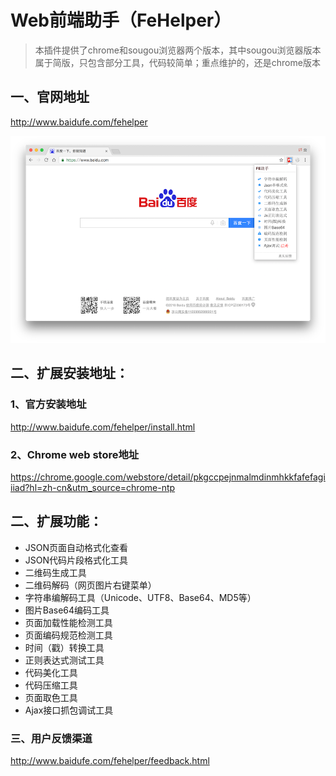 Web前端助手（FeHelper）
=============================

> 本插件提供了chrome和sougou浏览器两个版本，其中sougou浏览器版本属于简版，只包含部分工具，代码较简单；重点维护的，还是chrome版本

## 一、官网地址
http://www.baidufe.com/fehelper

![Web前端助手-FeHelper](/screenshot/menu.png)

## 二、扩展安装地址：
### 1、官方安装地址
http://www.baidufe.com/fehelper/install.html

### 2、Chrome web store地址
https://chrome.google.com/webstore/detail/pkgccpejnmalmdinmhkkfafefagiiiad?hl=zh-cn&utm_source=chrome-ntp


## 二、扩展功能：
* JSON页面自动格式化查看
* JSON代码片段格式化工具
* 二维码生成工具
* 二维码解码（网页图片右键菜单）
* 字符串编解码工具（Unicode、UTF8、Base64、MD5等）
* 图片Base64编码工具
* 页面加载性能检测工具
* 页面编码规范检测工具
* 时间（戳）转换工具
* 正则表达式测试工具
* 代码美化工具
* 代码压缩工具
* 页面取色工具
* Ajax接口抓包调试工具

### 三、用户反馈渠道
http://www.baidufe.com/fehelper/feedback.html

